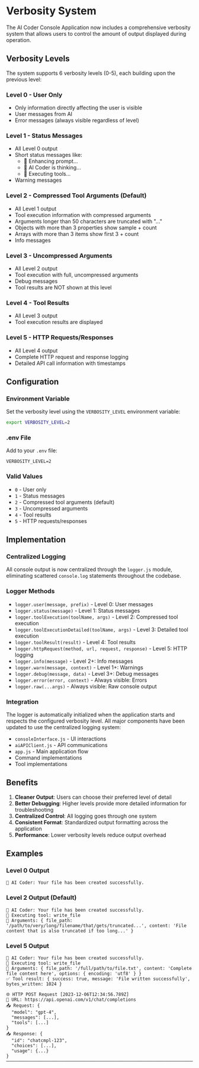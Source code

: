 # Verbosity System

The AI Coder Console Application now includes a comprehensive verbosity system that allows users to control the amount of output displayed during operation.

## Verbosity Levels

The system supports 6 verbosity levels (0-5), each building upon the previous level:

### Level 0 - User Only

- Only information directly affecting the user is visible
- User messages from AI
- Error messages (always visible regardless of level)

### Level 1 - Status Messages

- All Level 0 output
- Short status messages like:
    - 🔄 Enhancing prompt...
    - 🧠 AI Coder is thinking...
    - 🔧 Executing tools...
- Warning messages

### Level 2 - Compressed Tool Arguments (Default)

- All Level 1 output
- Tool execution information with compressed arguments
- Arguments longer than 50 characters are truncated with "..."
- Objects with more than 3 properties show sample + count
- Arrays with more than 3 items show first 3 + count
- Info messages

### Level 3 - Uncompressed Arguments

- All Level 2 output
- Tool execution with full, uncompressed arguments
- Debug messages
- Tool results are NOT shown at this level

### Level 4 - Tool Results

- All Level 3 output
- Tool execution results are displayed

### Level 5 - HTTP Requests/Responses

- All Level 4 output
- Complete HTTP request and response logging
- Detailed API call information with timestamps

## Configuration

### Environment Variable

Set the verbosity level using the `VERBOSITY_LEVEL` environment variable:

```bash
export VERBOSITY_LEVEL=2
```

### .env File

Add to your `.env` file:

```env
VERBOSITY_LEVEL=2
```

### Valid Values

- `0` - User only
- `1` - Status messages
- `2` - Compressed tool arguments (default)
- `3` - Uncompressed arguments
- `4` - Tool results
- `5` - HTTP requests/responses

## Implementation

### Centralized Logging

All console output is now centralized through the `logger.js` module, eliminating scattered `console.log` statements throughout the codebase.

### Logger Methods

- `logger.user(message, prefix)` - Level 0: User messages
- `logger.status(message)` - Level 1: Status messages
- `logger.toolExecution(toolName, args)` - Level 2: Compressed tool execution
- `logger.toolExecutionDetailed(toolName, args)` - Level 3: Detailed tool execution
- `logger.toolResult(result)` - Level 4: Tool results
- `logger.httpRequest(method, url, request, response)` - Level 5: HTTP logging
- `logger.info(message)` - Level 2+: Info messages
- `logger.warn(message, context)` - Level 1+: Warnings
- `logger.debug(message, data)` - Level 3+: Debug messages
- `logger.error(error, context)` - Always visible: Errors
- `logger.raw(...args)` - Always visible: Raw console output

### Integration

The logger is automatically initialized when the application starts and respects the configured verbosity level. All major components have been updated to use the centralized logging system:

- `consoleInterface.js` - UI interactions
- `aiAPIClient.js` - API communications
- `app.js` - Main application flow
- Command implementations
- Tool implementations

## Benefits

1. **Cleaner Output**: Users can choose their preferred level of detail
2. **Better Debugging**: Higher levels provide more detailed information for troubleshooting
3. **Centralized Control**: All logging goes through one system
4. **Consistent Format**: Standardized output formatting across the application
5. **Performance**: Lower verbosity levels reduce output overhead

## Examples

### Level 0 Output

```
🤖 AI Coder: Your file has been created successfully.
```

### Level 2 Output (Default)

```
🤖 AI Coder: Your file has been created successfully.
🔧 Executing tool: write_file
📝 Arguments: { file_path: '/path/to/very/long/filename/that/gets/truncated...', content: 'File content that is also truncated if too long...' }
```

### Level 5 Output

```
🤖 AI Coder: Your file has been created successfully.
🔧 Executing tool: write_file
📝 Arguments: { file_path: '/full/path/to/file.txt', content: 'Complete file content here', options: { encoding: 'utf8' } }
✅ Tool result: { success: true, message: 'File written successfully', bytes_written: 1024 }

🌐 HTTP POST Request [2023-12-06T12:34:56.789Z]
📍 URL: https://api.openai.com/v1/chat/completions
📤 Request: {
  "model": "gpt-4",
  "messages": [...],
  "tools": [...]
}
📥 Response: {
  "id": "chatcmpl-123",
  "choices": [...],
  "usage": {...}
}
────────────────────────────────────────────────────────────────────────────────
```
